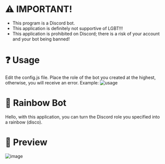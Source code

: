 # ⚠️ IMPORTANT!
* This program is a Discord bot.
* This application is definitely not supportive of LGBT!!!
* This application is prohibited on Discord; there is a risk of your account and your bot being banned!

# ❓ Usage
Edit the config.js file.
Place the role of the bot you created at the highest, otherwise, you will receive an error. 
Example:
![usage](https://github.com/maideens/rainbow-bot/assets/48116924/7eb8b0b5-2074-4780-8e37-b5e1e02ca81d)

# 🌈 Rainbow Bot
Hello, with this application, you can turn the Discord role you specified into a rainbow (disco).

# 👀 Preview
![image](https://github.com/maideens/rainbow-role/assets/48116924/f80774f9-d36f-4d5d-9b88-0d883fe23402)
